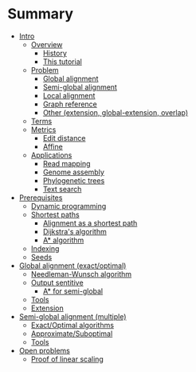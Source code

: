 # Summary

- [Intro]()
    - [Overview](overview.md)
        - [History](history.md)
        - [This tutorial](tutorial.md)
    - [Problem]()
        - [Global alignment]()
        - [Semi-global alignment]()
        - [Local alignment]()
        - [Graph reference]()
        - [Other (extension, global-extension, overlap)]()
    - [Terms](terms.md)
    - [Metrics]()
        - [Edit distance]()
        - [Affine]()
    - [Applications]()
        - [Read mapping]()
        - [Genome assembly]()
        - [Phylogenetic trees]()
        - [Text search]()
- [Prerequisites]()
    - [Dynamic programming](dp.md)
    - [Shortest paths]()
        - [Alignment as a shortest path]()
        - [Dijkstra's algorithm]()
        - [A\* algorithm]()
    - [Indexing]()
    - [Seeds]()
- [Global alignment (exact/optimal)]()
    - [Needleman-Wunsch algorithm]()
    - [Output sentitive]()
        - [A\* for semi-global](astar-semiglobal.md)
    - [Tools]()
    - [Extension]()
- [Semi-global alignment (multiple)]()
    - [Exact/Optimal algorithms]()
    - [Approximate/Suboptimal]()
    - [Tools]()
- [Open problems]()
    - [Proof of linear scaling]()
